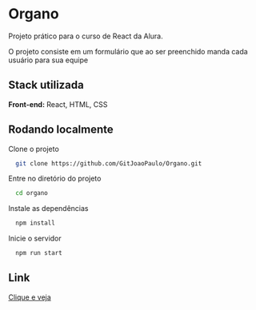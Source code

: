 
# Organo

Projeto prático para o curso de React da Alura. 

O projeto consiste em um formulário que ao ser preenchido manda cada usuário para sua equipe 




## Stack utilizada

**Front-end:** React, HTML, CSS



## Rodando localmente

Clone o projeto

```bash
  git clone https://github.com/GitJoaoPaulo/Organo.git
```

Entre no diretório do projeto

```bash
  cd organo
```

Instale as dependências

```bash
  npm install
```

Inicie o servidor

```bash
  npm run start
```

## Link 

<a href='https://organo-alura.netlify.app/' target='_blank'>Clique e veja</a>
